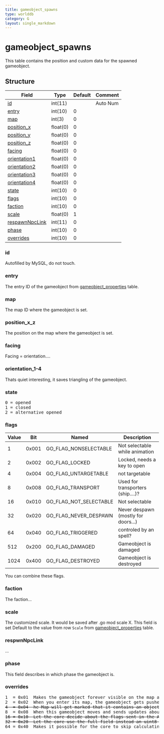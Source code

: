 ```yaml
---
title: gameobject_spawns
type: worlddb
category: G
layout: single_markdown
---
```


# gameobject_spawns
This table contains the position and custom data for the spawned gameobject.

## Structure

Field                                                                                               | Type     | Default | Comment 
--------------------------------------------------------------------------------------------------- | -------- | ------- | --------
[id](#id)                               | int(11)  |         | Auto Num
[entry](#entry)                         | int(10)  | 0       |         
[map](#map)                             | int(3)   | 0       |         
[position_x](#position_x_z)             | float(0) | 0       |         
[position_y](#position_x_z)             | float(0) | 0       |         
[position_z](#position_x_z)             | float(0) | 0       |         
[facing](#facing)                       | float(0) | 0       |         
[orientation1](#orientation_1-4)        | float(0) | 0       |         
[orientation2](#orientation_1-4)        | float(0) | 0       |         
[orientation3](#orientation_1-4)        | float(0) | 0       |         
[orientation4](#orientation_1-4)        | float(0) | 0       |         
[state](#state)                         | int(10)  | 0       |         
[flags](#flags)                         | int(10)  | 0       |         
[faction](#faction)                     | int(10)  | 0       |         
[scale](#scale)                         | float(0) | 1       |         
[respawnNpcLink](#respawnNpcLink)       | int(11)  | 0       |         
[phase](#phase)                         | int(10)  | 0       |         
[overrides](#overrides)                 | int(10)  | 0       |         

### id

Autofilled by MySQL, do not touch.

### entry

The entry ID of the gameobject from [gameobject_properties](/Wiki/database/world/gameobject_properties/ "Gameobject properties") table.

### map

The map ID where the gameobject is set.

### position_x_z

The position on the map where the gameobject is set.

### facing

Facing = orientation....

### orientation_1-4

Thats quiet interesting, it saves triangling of the gameobject.

### state

<pre>
0 = opened
1 = closed
2 = alternative opened
</pre>

### flags

Value | Bit   | Named                  | Description                        
----- | ----- | ---------------------- | -----------------------------------
1     | 0x001 | GO_FLAG_NONSELECTABLE  | Not selectable while animation     
2     | 0x002 | GO_FLAG_LOCKED         | Locked, needs a key to open        
4     | 0x004 | GO_FLAG_UNTARGETABLE   | not targetable                     
8     | 0x008 | GO_FLAG_TRANSPORT      | Used for transporters (ship....)?  
16    | 0x010 | GO_FLAG_NOT_SELECTABLE | Not selectable                     
32    | 0x020 | GO_FLAG_NEVER_DESPAWN  | Never despawn (mostly for doors...)
64    | 0x040 | GO_FLAG_TRIGGERED      | controled by an spell?             
512   | 0x200 | GO_FLAG_DAMAGED        | Gameobject is damaged              
1024  | 0x400 | GO_FLAG_DESTROYED      | Gameobject is destroyed            

You can combine these flags.

### faction

The faction...

### scale

The customized scale. It would be saved after .go mod scale X. This field is set Default to the value from row `Scale` from [gameobject_properties](/Wiki/database/world/gameobject_properties/ "Gameobject properties") table.

### respwnNpcLink

...

### phase

This field describes in which phase the gameobject is.

### overrides

<pre>
1  = 0x01  Makes the gameobject forever visible on the map after you saw it at least once.
2  = 0x02  When you enter its map, the gameobject gets pushed to you no matter how far it is (but only for players).
<strike>4  = 0x04  he Map will get marked that it contains an object like this.</strike>
8  = 0x08  When this gameobject moves and sends updates about it's position, do so in the second range - MapMgr::ChangeObjectLocation, +/- 6 units wide instead of +/- 1.
<strike>16 = 0x10  Let the core decide about the flags sent in the A9 - example: 252 instead of 352 for Deeprun Tram.</strike>
<strike>32 = 0x20  Let the core use the full field instead an uint8 in GAMEOBJECT_BYTES_1, if the database creator knows what to do with it.</strike>
64 = 0x40  Makes it possible for the core to skip calculating these fields and use whatever was specified in the spawn.
</pre>